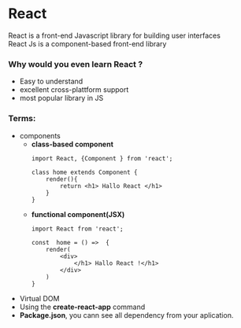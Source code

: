 
# React
React is a front-end Javascript library for building user interfaces <br>
React Js is a component-based front-end library <br>
### Why would you even learn  React ?
  - Easy to understand
  - excellent cross-plattform support
  - most popular library in JS

### Terms:
- components
  - __class-based component__
    ```
    import React, {Component } from 'react';

    class home extends Component {
        render(){
            return <h1> Hallo React </h1>
        }
    }
    ```
  - __functional component(JSX)__
    ```
    import React from 'react';

    const  home = () =>  {
        render(
            <div>
                </h1> Hallo React !</h1>
            </div>
        )
    } 
    ```   
- Virtual DOM
- Using the __create-react-app__ command
- __Package.json__, you cann see all dependency from your aplication.